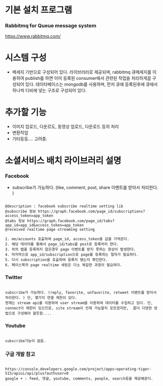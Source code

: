 # 기본 설치 프로그램 

### Rabbitmq for Queue message system
https://www.rabbitmq.com/

# 시스템 구성 

* 메세지 기반으로 구성되어 있다. 
라이브러리로 제공되며, rabbitmq 큐메세지를 이용하여 publish를 하면 이미 등록된 consumer에서 관련된 작업을 처리하게끔 구성되어 있다.
데이타베이스는 mongodb를 사용하며, 먼저 큐에 등록된후에 큐에서 하나씩 디비에 넣는 구조로 구성되어 있다.

# 추가할 기능

* 이미지 업로드, 다운르도, 동영상 업로드, 다운로드 등의 처리
* 변환작업
* 기타등등....  고려중.

# 소셜서비스 배치 라이브러리 설명 

### Facebook
* subscribe가 가능하다. (like, comment, post, share 이벤트를 받아서 처리한다. )
```

@description : facebook subscribe realtime setting lib
@subscribe 정보 https://graph.facebook.com/page_id/subscriptions?access_token=app_token  
@tabs 정보 https://graph.facebook.com/page_id/tabs?app_id=app_id&access_token=app_token
@received realtime page streaming setting 

1. me/accounts 호출하여 page_id, access_token을 값을 가져온다. 
2. 해당 데이타를 통해서 page_id/tabs을 post로 등록처리 한다. 
3. 위의 탭을 등록하지 않은경우 page 이벤트를 받지 못하는 현상이 발생한다.
4. 마지막으로 app_id/subscription으로 page를 등록하는 절차가 필요하다. 
5. 다시 subscription을 호출하여 등록지 됐는지 확인한다. 
6. 페이스북의 page realtime 세팅은 다소 복잡한 과정이 필요하다. 

```

### Twitter
```

subscribe가 가능하다. (reply, favorite, unfavorite, retweet 이벤트를 받아서 처리한다. ) 단, 몇가지 연결 제한이 있다. 
현재는 stream api를 이용하여 user stream을 이용하여 데이타를 수집하고 있다. 단,
connect이 제한이 있으므로, site stream이 언제 가능할지 모르겠지만,  좀더 다양한 방법으로 구성해야 할듯함....  

```

### Youtube
```

subscribe기능이 없음.

```

### 구글 개발 참고 
```

https://console.developers.google.com/project/apps~operating-tiger-515/apiui/api/plus?authuser=0
google + : feed, 댓글, youtube, comments, people, search등을 제공해준다. 

```
